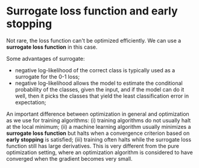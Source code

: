 # Surrogate loss function and early stopping

Not rare, the loss function can't be optimized efficiently. We can use a **surrogate loss function** in this case.

Some advantages of surrogate:

- negative log-likelihood of the correct class is typically used as a surrogate for the 0-1 loss;
- negative log-likelihood allows the model to estimate the conditional probability of the classes, given the input, and if the model can do it well, then it picks the classes that yield the least classification error in expectation;

An important difference between optimization in general and optimization as we use for training algorithms: (i) training algorithms do not usually halt at the local minimum; (ii) a machine learning algorithm usually minimizes a **surrogate loss function** but halts when a convergence criterion based on **early stopping** is satisfied; (iii) training often halts while the surrogate loss function still has large derivatives. This is very different from the pure optimization setting, where an optimization algorithm is considered to have converged when the gradient becomes very small.